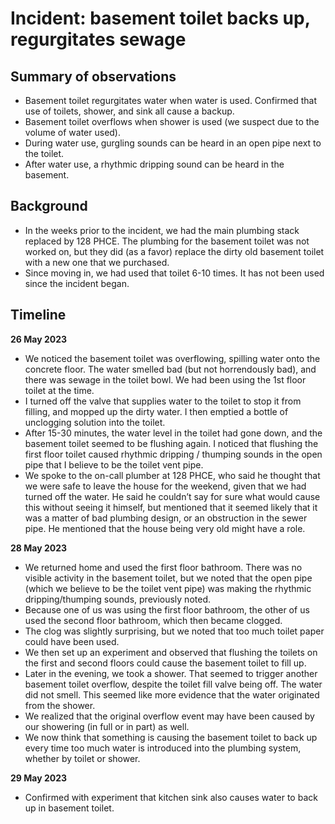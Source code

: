 # Incident: basement toilet backs up, regurgitates sewage

## Summary of observations
- Basement toilet regurgitates water when water is used. Confirmed that use of toilets, shower, and sink all cause a backup.
- Basement toilet overflows when shower is used (we suspect due to the volume of water used).
- During water use, gurgling sounds can be heard in an open pipe next to the toilet.
- After water use, a rhythmic dripping sound can be heard in the basement.

## Background
- In the weeks prior to the incident, we had the main plumbing stack replaced by 128 PHCE.
  The plumbing for the basement toilet was not worked on, but they did (as a favor) replace the dirty old basement toilet
  with a new one that we purchased.
- Since moving in, we had used that toilet 6-10 times. It has not been used since the incident began.

## Timeline

**26 May 2023**
- We noticed the basement toilet was overflowing, spilling water onto the concrete floor. 
  The water smelled bad (but not horrendously bad), and there was sewage in the toilet bowl. 
  We had been using the 1st floor toilet at the time.
- I turned off the valve that supplies water to the toilet to stop it from filling, and mopped up the dirty water. 
  I then emptied a bottle of unclogging solution into the toilet.
- After 15-30 minutes, the water level in the toilet had gone down, and the basement toilet seemed to be flushing again. 
  I noticed that flushing the first floor toilet caused rhythmic dripping / thumping sounds in the open pipe that 
  I believe to be the toilet vent pipe.
- We spoke to the on-call plumber at 128 PHCE, who said he thought that we were safe to leave the house for the weekend, 
  given that we had turned off the water. He said he couldn’t say for sure what would cause this without seeing it himself, 
  but mentioned that it seemed likely that it was a matter of bad plumbing design, or an obstruction in the sewer pipe. 
  He mentioned that the house being very old might have a role.

**28 May 2023**
- We returned home and used the first floor bathroom. There was no visible activity in the basement toilet, 
  but we noted that the open pipe (which we believe to be the toilet vent pipe) was making the rhythmic dripping/thumping sounds, 
  previously noted.
- Because one of us was using the first floor bathroom, the other of us used the second floor bathroom, which then became clogged. 
- The clog was slightly surprising, but we noted that too much toilet paper could have been used.
- We then set up an experiment and observed that flushing the toilets on the first and second floors 
  could cause the basement toilet to fill up.
- Later in the evening, we took a shower. That seemed to trigger another basement toilet overflow, despite the toilet fill valve being off. 
  The water did not smell. This seemed like more evidence that the water originated from the shower. 
- We realized that the original overflow event may have been caused by our showering (in full or in part) as well.
- We now think that something is causing the basement toilet to back up every time too much water is introduced into the plumbing system, 
  whether by toilet or shower.

**29 May 2023** 
- Confirmed with experiment that kitchen sink also causes water to back up in basement toilet.
 

